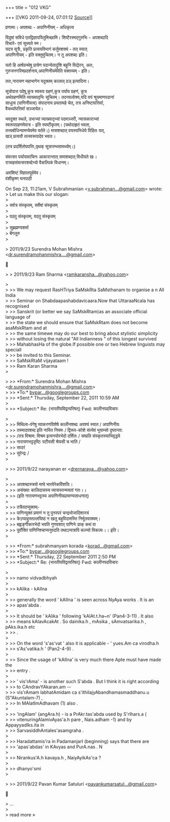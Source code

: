 +++
title = "012 VKG"

+++
[[VKG	2011-09-24, 07:01:12 [Source](https://groups.google.com/g/bvparishat/c/i5FQEW_yJjw)]]



प्रणामाः। अपशब्दः - अपाणिनीयम् - अधिकृत्य

विदुषां सविधे एतद्विज्ञापयितुमिच्छामि। शिष्टैरस्मद्गुरुभिः - अपशब्दादि  
विचारे- एवं सूच्यते स्म।  
यदत्र सूत्रैः, प्रकृति प्रत्ययविभागं कर्तुमशक्यं - तत् स्यात्  
अपाणिनीयम् - इति वक्तुमुचितम्। न तु अपशब्दः इति।

यतो हि आर्षग्रन्थेषु प्रायेण पदान्येतादॄंशि बहूनि विद्येरन्, अतः,  
गुरुजनगरिमप्रदर्शनाय,अपाणिनीयमेवेति वक्तव्यम् - इति।

ततः,नारायण महाभागेन यदुक्तम् कालात् ठञ् इत्यादिना।

सूत्रोपात्त पदेषु,कुत्र स्वरूप ग्रहणं,कुत्र पर्याय ग्रहणं, कुत्र  
अर्थग्रहणमिति व्याख्यातृभिः सूचितम्। तदनवलोक्य,यदि वयं श्रूयमाणपदानां  
साधुत्व (पाणिनीयत्व) संपादनाय प्रयतामहे चेत्, तत्र अनिष्टापत्तिर्वा,  
वैयर्थ्यापत्तिर्वा सञ्जायेत।

भवदुक्त स्थले, उभाभ्यां व्याख्यातृभ्यां पदमञ्जरी, न्यासकाराभ्यां  
स्वरूपग्रहणमेवात्र - इति स्पष्टीकृतम्। (यथोदाहृतं भवता,  
तत्त्वबोधिन्यामप्येवमेव वर्तते।) मासशब्दात् वयस्यभिधेये विहितः यत्,  
खञ् प्रत्ययौ तत्स्वरूपादेव भवतः।

(तत्र प्रदर्शितोपपत्तिः,पृथक् सूत्रारम्भसामर्थ्यम्।)

संवत्सर पर्यायावाचिनः आकारान्तात् समाशब्दात् विधीयते खः।  
रात्र्यहसंवत्सरशब्देभ्यो वैकल्पिकं विधानम्।

अवशिष्टं विज्ञातपूर्वमेव।  
वंशीकृष्ण घनपाठी

On Sep 23, 11:21am, V Subrahmanian \<[v.subrahman...@gmail.com]()\> wrote:  
\> Let us make this our slogan:  
\>  
\> सर्वत्र संस्कृतम्, सर्वेषां संस्कृतम्  
\>  
\> पठतु संस्कृतम्, वदतु संस्कृतम्  
\>  
\> सुब्रह्मण्यशर्मा  
\> बेंगलूरु  
\>  

\> 2011/9/23 Surendra Mohan Mishra \<[dr.surendramohanmishra....@gmail.com]()\>



\> \> 2011/9/23 Ram Sharma \<[ramkaransha...@yahoo.com]()\>

  
\>  
\> \>\> We may request RasHTriya SaMskRta SaMsthanam to organise a n All India  
\> \>\> Seminar on Shabdaapashabdavicaara.Now that UttaraaNcala has recognised  
\> \>\> Sanskrit (or better we say SaMskRtam)as an associate official language of  
\> \>\> the state we should ensure that SaMskRtam does not become asaMskRtam and at  
\> \>\> the same timewe may do our best to bring about stylistic simplicity  
\> \>\> without losing the natural "All Indianness " of this longest survived  
\> \>\> MahabhasHa of the globe.If possible one or two Hebrew linguists may speciall  
\> \>\> be invited to this Seminar.  
\> \>\>   SaMskRtaM vijayataam !  
\> \>\>    Ram Karan Sharma  
\>  

\> \>\>  \*From:\* Surendra Mohan Mishra \<[dr.surendramohanmishra....@gmail.com]()\>  
\> \>\> \*To:\* [bvpar...@googlegroups.com]()  
\> \>\> \*Sent:\* Thursday, September 22, 2011 10:59 AM  
\>  
\> \>\> \*Subject:\* Re: {भारतीयविद्वत्परिषत्} Fwd: कालीनपदविचारः

  
\>  
\> \>\> मिथिला-वंगेषु व्याकरणविशेषे कालीनशब्दः अवश्यं स्यात / अपाणिनीयः  
\> \>\> तस्मादपशब्द इति नास्ति नियमः / द्विरूप-कोशे संत्येवं भूयाम्सो दृष्तान्ता:  
\> \>\> /तत्र विश्राम: विश्रम इत्यनयोरभेदो दर्शितः / सम्प्रति संस्कृतस्याभिवृद्धये  
\> \>\> नारायणभट्टदृष्टिः पटीयसी श्रेयसी च भाति /  
\> \>\> सादरं  
\> \>\> सुरेन्द्रः /  
\>  

\> \>\> 2011/9/22 narayanan er \<[drernaraya...@yahoo.com]()\>

  
\>  
\> \>\> अपशब्दास्त्रयो माघे भारवेरेकविंशतिः।  
\> \>\> असंख्याः कालिदासस्य व्यासस्तन्मयतां गतः।।  
\> \>\> (इति नारायणभट्टस्य अपाणिनीयप्रामाण्यसाधनात्)  
\>  
\> \>\> तत्रैतदप्युक्तम्-  
\> \>\> पाणिन्युक्तं प्रमाणं न तु पुनरपरं चन्द्रभोजादिशास्त्रं  
\> \>\> केऽप्याहुस्तल्लघिष्ठं न खलु बहुविदामस्ति निर्मूलवाक्यम्।  
\> \>\> बह्वङ्गीकारभेदो भवति गुणवशात् पाणिनेः प्राक् कथं वा  
\> \>\> पूर्वोक्तिं पाणिनिश्चाप्यनुवदति तथाऽप्यत्रापि कल्प्यो विकल्पः।। इति।  
\>  

\> \>\>  \*From:\* subrahmanyam korada \<[korad...@gmail.com]()\>  
\> \>\> \*To:\* [bvpar...@googlegroups.com]()  
\> \>\> \*Sent:\* Thursday, 22 September 2011 2:50 PM  
\> \>\> \*Subject:\* Re: {भारतीयविद्वत्परिषत्} Fwd: कालीनपदविचारः

  
\>  
\> \>\> namo vidvadbhyah  
\>  
\> \>\> kAlika - kAlIna  
\>  
\> \>\> generally the word ' kAlIna ' is seen across NyAya works . It is an  
\> \>\> apas'abda .  
\>  
\> \>\> It should be ' kAlika ' following 'kAlAt.t.ha\~n' (Pan4-3-11) . It also  
\> \>\> means kAlavAcakAt . So dainika.h , mAsika , sAmvatsarika.h , pAks.ika.h etc  
\> \>\> .  
\>  
\> \>\> On the word 's'as'vat ' also it is applicable - ' yues.Am ca virodha.h  
\> \>\> s'As'vatika.h ' (Pan2-4-9) .  
\>  
\> \>\> Since the usage of 'kAlIna' is very much there Apte must have
made the  
\> \>\> entry .  
\>  
\> \>\> ' vis'rAma' - is another such S'abda . But I think it is right according  
\> \>\> to CAndravYAkaran.am --  
\> \>\> vis'rAmam labhatAmidam ca s'ithilajyAbandhamasmaddhanu.u (S"Akuntalam-7) ,  
\> \>\> In MAlatImAdhavam (1) also .  
\>  
\> \>\> 'ingAlam' (angAra.h) - is a PrAkr.tas'abda used by S'rIhars.a (  
\> \>\> vitenuringAlamivAyas'a.h pare , Nais.adham -1) and by AppayyadIks.ita in  
\> \>\> SarvasiddhAntales'asamgraha .  
\>  
\> \>\> Haradattamis'ra in PadamanjarI (beginning) says that there are  
\> \>\> 'apas'abdas' in KAvyas and PurA.nas . N  
\>  
\> \>\> Nirankus'A.h kavaya.h , NaiyAyikAs'ca ?  
\>  
\> \>\> dhanyo'smi  
\>  

\> \>\> 2011/9/22 Pavan Kumar Satuluri \<[pavankumarsatul...@gmail.com]()\>



\> ...  
\>  
\> read more »

